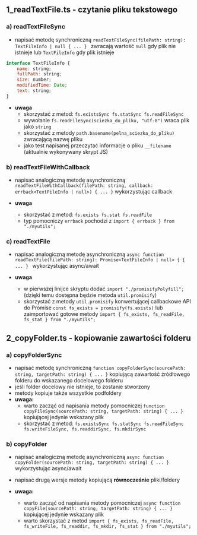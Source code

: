 ## 1_readTextFile.ts - czytanie pliku tekstowego

### a) readTextFileSync

- napisać metodę synchroniczną `readTextFileSync(filePath: string): TextFileInfo | null { ... } ` zwracają wartość `null` gdy plik nie istnieje lub `TextFileInfo` gdy plik istnieje

```javascript
interface TextFileInfo {
    name: string;
    fullPath: string;
    size: number;
    modifiedTime: Date;
    text: string;
}
```

- **uwaga**
    - skorzystać z metod: `fs.existsSync fs.statSync fs.readFileSync`
    - wywołanie `fs.readFileSync(sciezka_do_pliku, "utf-8")` wraca plik jako `string`
    - skorzystać z metody `path.basename(pelna_sciezka_do_pliku)` zwracającą nazwę pliku
    - jako test napisanej przeczytać informacje o pliku `__filename` (aktualnie wykonywany skrypt JS)




### b) readTextFileWithCallback

- napisać analogiczną metodę asynchroniczną `readTextFileWithCallback(filePath: string, callback: errback<TextFileInfo | null>) { ... }` wykorzystując callback

- **uwaga**
    - skorzystać z metod: `fs.exists fs.stat fs.readFile`
    - typ pomocniczy `errback` pochodzi z `import { errback } from "./myutils";`




### c) readTextFile

- napisać analogiczną metodę asynchroniczną `async function readTextFile(filePath: string): Promise<TextFileInfo | null> { { ... } ` wykorzystując async/await

- **uwaga**
    - w pierwszej linijce skryptu dodać `import "./promisifyPolyfill";` (dzięki temu dostępna będzie metoda `util.promisify`)
    - skorzystać z metody `util.promisify` konwertującej callbackowe API do Promise `const fs_exists = promisify(fs.exists)` lub zaimportować gotowe metody `import { fs_exists, fs_readFile, fs_stat } from "./myutils";`





## 2_copyFolder.ts - kopiowanie zawartości folderu

### a) copyFolderSync
- napisać metodę synchroniczną `function copyFolderSync(sourcePath: string, targetPath: string) { ... }` kopiującą zawartość źródłowego folderu do wskazanego docelowego folderu
- jeśli folder docelowy nie istnieje, to zostanie stworzony
- metody kopiuje także wszystkie podfoldery
- **uwaga:**
    - warto zacząć od napisania metody pomocniczej `function copyFileSync(sourcePath: string, targetPath: string) { ... } ` kopiującej jedynie wskazany plik
    - skorzystać z metod: `fs.existsSync fs.statSync fs.readFileSync fs.writeFileSync, fs.readdirSync, fs.mkdirSync`



### b) copyFolder

- napisać analogiczną metodę asynchroniczną `async function copyFolder(sourcePath: string, targetPath: string) { ... }` wykorzystując async/await
- napisać drugą wersje metody kopiującą **równocześnie** pliki/foldery

- **uwaga:**
    - warto zacząć od napisania metody pomocniczej `async function copyFile(sourcePath: string, targetPath: string) { ... } ` kopiującej jedynie wskazany plik
    - warto skorzystać z metod `import { fs_exists, fs_readFile, fs_writeFile, fs_readdir, fs_mkdir, fs_stat } from "./myutils";`
    



